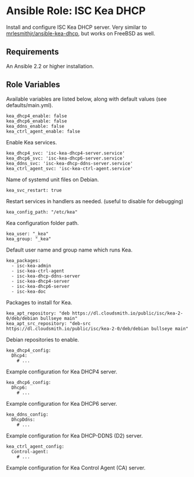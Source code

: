 # Ansible Role: ISC Kea DHCP
Install and configure ISC Kea DHCP server.  Very similar to
[mrlesmithjr/ansible-kea-dhcp](https://github.com/mrlesmithjr/ansible-kea-dhcp),
but works on FreeBSD as well.

## Requirements
An Ansible 2.2 or higher installation.

## Role Variables
Available variables are listed below, along with default values (see
defaults/main.yml).

    kea_dhcp4_enable: false
    kea_dhcp6_enable: false
    kea_ddns_enable: false
    kea_ctrl_agent_enable: false

Enable Kea services.

    kea_dhcp4_svc: 'isc-kea-dhcp4-server.service'
    kea_dhcp6_svc: 'isc-kea-dhcp6-server.service'
    kea_ddns_svc: 'isc-kea-dhcp-ddns-server.service'
    kea_ctrl_agent_svc: 'isc-kea-ctrl-agent.service'

Name of systemd unit files on Debian.

    kea_svc_restart: true

Restart services in handlers as needed. (useful to disable for debugging)

    kea_config_path: "/etc/kea"

Kea configuration folder path.

    kea_user: "_kea"
    kea_group: "_kea"

Default user name and group name which runs Kea.

    kea_packages:
      - isc-kea-admin
      - isc-kea-ctrl-agent
      - isc-kea-dhcp-ddns-server
      - isc-kea-dhcp4-server
      - isc-kea-dhcp6-server
      - isc-kea-doc

Packages to install for Kea.

    kea_apt_repository: "deb https://dl.cloudsmith.io/public/isc/kea-2-0/deb/debian bullseye main"
    kea_apt_src_repository: "deb-src https://dl.cloudsmith.io/public/isc/kea-2-0/deb/debian bullseye main"

Debian repositories to enable.

    kea_dhcp4_config:
      Dhcp4:
        # ...

Example configuration for Kea DHCP4 server.

    kea_dhcp6_config:
      Dhcp6:
        # ...

Example configuration for Kea DHCP6 server.

    kea_ddns_config:
      DhcpDdns:
        # ...

Example configuration for Kea DHCP-DDNS (D2) server.

    kea_ctrl_agent_config:
      Control-agent:
        # ...

Example configuration for Kea Control Agent (CA) server.
